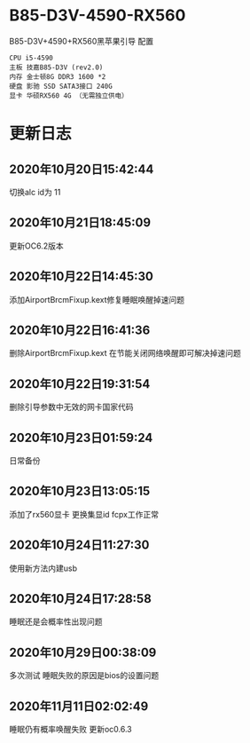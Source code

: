 # B85-D3V-4590-RX560
B85-D3V+4590+RX560黑苹果引导
配置
```
CPU i5-4590
主板 技嘉B85-D3V (rev2.0)
内存 金士顿8G DDR3 1600 *2
硬盘 影驰 SSD SATA3接口 240G
显卡 华硕RX560 4G （无需独立供电） 
```
# 更新日志

## 2020年10月20日15:42:44
切换alc id为 11

## 2020年10月21日18:45:09
更新OC6.2版本

## 2020年10月22日14:45:30
添加AirportBrcmFixup.kext修复睡眠唤醒掉速问题

## 2020年10月22日16:41:36
删除AirportBrcmFixup.kext
在节能关闭网络唤醒即可解决掉速问题

## 2020年10月22日19:31:54
删除引导参数中无效的网卡国家代码

## 2020年10月23日01:59:24
日常备份

## 2020年10月23日13:05:15  
添加了rx560显卡 更换集显id 
fcpx工作正常

## 2020年10月24日11:27:30  
使用新方法内建usb

## 2020年10月24日17:28:58
睡眠还是会概率性出现问题

## 2020年10月29日00:38:09
多次测试 睡眠失败的原因是bios的设置问题

## 2020年11月11日02:02:49
睡眠仍有概率唤醒失败
更新oc0.6.3



